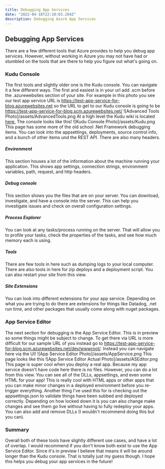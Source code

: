 ```yaml
---
title: Debugging App Services
date: "2022-04-18T22:10:03.284Z"
description: Debugging Azure App Services
---
```


## Debugging App Services

There are a few different tools that Azure provides to help you debug app services. However, without working in Azure you may not have had or stumbled on the tools that are there to help you figure out what's going on.

### Kudu Console

The first tools and slightly older one is the Kudu console. You can navigate it a few different ways. The first and easiest is in your url add .scm before the .azurewebsites section of your site. For example in this photo you see our test app service URL is https://test-app-service-for-blog.azurewebsites.net so the URL to get to our Kudu console is going to be https://test-app-service-for-blog.scm.azurewebsites.net/
![Advanced Tools Photo]/assets/AdvancedTools.png
At a high level the Kudu wiki is located [here.](https://github.com/projectkudu/kudu/wiki) The console looks like this! ![Kudu Console Photo]/assets/Kudu.png
This page has some more of the old school .Net Framework debugging items. You can look into the appsettings, deployments, source control info, and a bunch of other items und the REST API. There are also many headers.

##### Environment

This section houses a lot of the information about the machine running your application. This shows app settings, connection strings, environment variables, path, request, and http headers.

##### Debug console

This section shows you the files that are on your server. You can download, investigate, and have a console into the server. This can help you investigate issues and check on overall configuration settings.

##### Process Explorer

You can look at any tasks/process running on the server. That will allow you to profile your tasks, check the properties of the tasks, and see how much memory each is using.

##### Tools

There are few tools in here such as dumping logs to your local computer. There are also tools in here for zip deploys and a deployment script. You can also restart your site from this view.

##### Site Extensions

You can look into different extensions for your app service. Depending on what you are trying to do there are extensions for things like Datadog, .net run time, and other packages that usually come along with nuget packages.

### App Service Editor

The next section for debugging is the App Service Editor. This is in preview so some things might be subject to change. To get there via URL is more difficult for our sample URL of you instead go to https://test-app-service-for-blog.scm.azurewebsites.net/dev/wwwroot/. Instead you can navigate here via the UI! ![App Service Editor Photo]/assets/AppService.png This page looks like this ![App Service Editor Actual Photo]/assets/ASEditor.png This page is super cool when you deploy a real app. Because my app service doesn't have code here there is no files. However, you can do a lot from this view. You can see all of the DLLs, appsettings, and even some HTML for your app! This is really cool with HTML apps or other apps that you can make minor changes in a deployed environment before you re-trigger everything. Another thing I've used this for is checking out the appsettings.json to validate things have been subbed and deployed correctly. Depending on how locked down it is you can also change make changes and see them go live without having to fully redeploy your apps. You can also add and remove DLLs (I wouldn't recommend doing this but you can).

### Summary

Overall both of these tools have slightly different use cases, and have a lot of overlap. I would recommend if you don't know both exist to use the App Service Editor. Since it's in preview I believe that means it will be around longer than the Kudu console. That is totally just my guess though. I hope this helps you debug your app services in the future!
